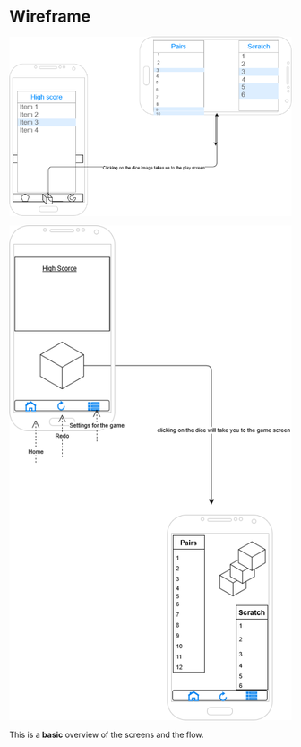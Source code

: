 # Wireframe

[![Wireframe](img/wireframe(2).png)](pdf/wireframe.pdf)

[![wireframe](img/draft%20wireframe.png)](pdf/draft%20wireframe.pdf)

This is a **basic** overview of the screens and the flow.
